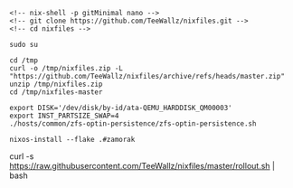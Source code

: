 
```
<!-- nix-shell -p gitMinimal nano -->
<!-- git clone https://github.com/TeeWallz/nixfiles.git -->
<!-- cd nixfiles -->

sudo su

cd /tmp
curl -o /tmp/nixfiles.zip -L "https://github.com/TeeWallz/nixfiles/archive/refs/heads/master.zip"
unzip /tmp/nixfiles.zip
cd /tmp/nixfiles-master

export DISK='/dev/disk/by-id/ata-QEMU_HARDDISK_QM00003'
export INST_PARTSIZE_SWAP=4
./hosts/common/zfs-optin-persistence/zfs-optin-persistence.sh 

nixos-install --flake .#zamorak

```

curl -s https://raw.githubusercontent.com/TeeWallz/nixfiles/master/rollout.sh | bash